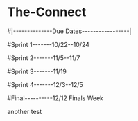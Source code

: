 # The-Connect
#|--------------Due Dates-----------------|

#Sprint 1-------10/22--10/24

#Sprint 2-------11/5--11/7

#Sprint 3-------11/19

#Sprint 4-------12/3--12/5

#Final----------12/12 Finals Week

another test

